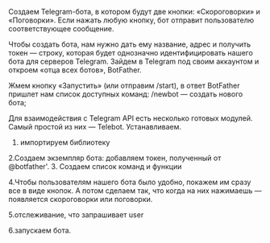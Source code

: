 Создаем Telegram-бота, в котором будут две кнопки: «Скороговорки» и «Поговорки».
Если нажать любую кнопку, бот отправит пользователю соответствующее сообщение.

Чтобы создать бота, нам нужно дать ему название, адрес и получить токен — строку,
которая будет однозначно идентифицировать нашего бота для серверов Telegram.
Зайдем в Telegram под своим аккаунтом и откроем «отца всех ботов», BotFather.

Жмем кнопку «Запустить» (или отправим /start), в ответ BotFather пришлет нам список доступных команд:
/newbot — создать нового бота;

Для взаимодействия с Telegram API есть несколько готовых модулей.
Самый простой из них — Telebot. Устанавливаем.

1. импортируем библиотеку

2.Создаем экземпляр бота: добавляем токен, полученный от @botfather'.
3. Создаем список команд и функции
 
4.Чтобы пользователям нашего бота было удобно, покажем им сразу все в виде кнопок.
А потом сделаем так, что когда на них нажимаешь — появляется скороговорки или поговорки.

5.отслеживание, что запрашивает user

6.запускаем бота.
